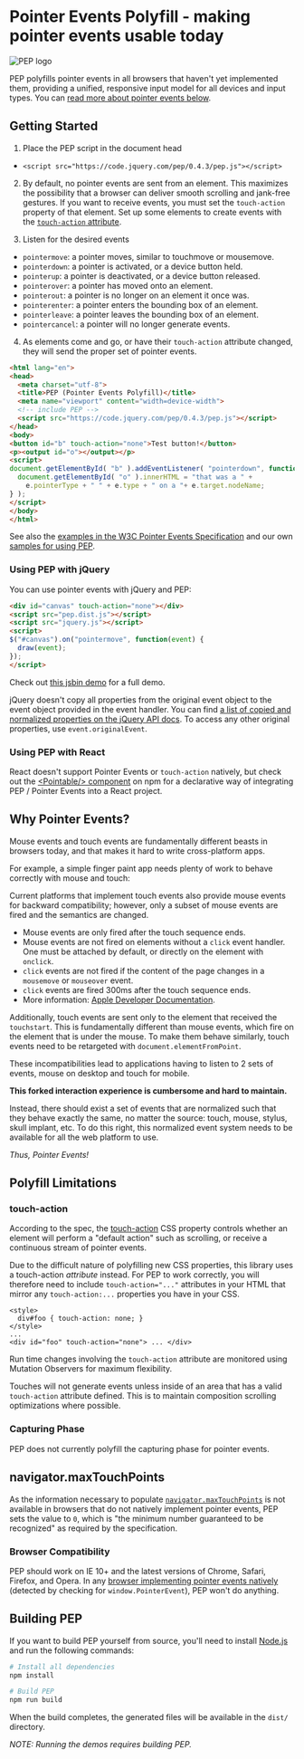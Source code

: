 # Pointer Events Polyfill - making pointer events usable today

![PEP logo](pep-logo-shield.png)

PEP polyfills pointer events in all browsers that haven't yet implemented them, providing a unified, responsive input model for all devices and input types. You can [read more about pointer events below](#why-pointer-events).

## Getting Started

1. Place the PEP script in the document head
  - `<script src="https://code.jquery.com/pep/0.4.3/pep.js"></script>`

2. By default, no pointer events are sent from an element. This maximizes the possibility that a browser can deliver smooth scrolling and jank-free gestures. If you want to receive events, you must set the `touch-action` property of that element. Set up some elements to create events with the [`touch-action` attribute](http://www.w3.org/TR/pointerevents/#the-touch-action-css-property).

3. Listen for the desired events
  - `pointermove`: a pointer moves, similar to touchmove or mousemove.
  - `pointerdown`: a pointer is activated, or a device button held.
  - `pointerup`: a pointer is deactivated, or a device button released.
  - `pointerover`: a pointer has moved onto an element.
  - `pointerout`: a pointer is no longer on an element it once was.
  - `pointerenter`: a pointer enters the bounding box of an element.
  - `pointerleave`: a pointer leaves the bounding box of an element.
  - `pointercancel`: a pointer will no longer generate events.

4. As elements come and go, or have their `touch-action` attribute changed, they will send the proper set of pointer events.

```html
<html lang="en">
<head>
  <meta charset="utf-8">
  <title>PEP (Pointer Events Polyfill)</title>
  <meta name="viewport" content="width=device-width">
  <!-- include PEP -->
  <script src="https://code.jquery.com/pep/0.4.3/pep.js"></script>
</head>
<body>
<button id="b" touch-action="none">Test button!</button>
<p><output id="o"></output></p>
<script>
document.getElementById( "b" ).addEventListener( "pointerdown", function( e ) {
  document.getElementById( "o" ).innerHTML = "that was a " +
    e.pointerType + " " + e.type + " on a "+ e.target.nodeName;
} );
</script>
</body>
</html>
```

See also the [examples in the W3C Pointer Events Specification](http://www.w3.org/TR/pointerevents/#examples) and our own [samples for using PEP](http://jquery.github.io/PEP/).

### Using PEP with jQuery

You can use pointer events with jQuery and PEP:
```html
<div id="canvas" touch-action="none"></div>
<script src="pep.dist.js"></script>
<script src="jquery.js"></script>
<script>
$("#canvas").on("pointermove", function(event) {
  draw(event);
});
</script>
```
Check out [this jsbin demo](http://jsbin.com/bojumofowa/1/edit?html,css,js,output) for a full demo.

jQuery doesn't copy all properties from the original event object to the event object provided in the event handler. You can find [a list of copied and normalized properties on the jQuery API docs](http://api.jquery.com/category/events/event-object/). To access any other original properties, use `event.originalEvent`.

### Using PEP with React

React doesn't support Pointer Events or `touch-action` natively, but check out the [&lt;Pointable/&gt; component](https://www.npmjs.com/package/react-pointable) on npm for a declarative way of integrating PEP / Pointer Events into a React project.


## Why Pointer Events?

Mouse events and touch events are fundamentally different beasts in browsers today, and that makes it hard to write cross-platform apps.

For example, a simple finger paint app needs plenty of work to behave correctly with mouse and touch:

Current platforms that implement touch events also provide mouse events for backward compatibility; however, only a subset of mouse events are fired and the semantics are changed.

- Mouse events are only fired after the touch sequence ends.
- Mouse events are not fired on elements without a `click` event handler. One must be attached by default, or directly on the element with `onclick`.
- `click` events are not fired if the content of the page changes in a `mousemove` or `mouseover` event.
- `click` events are fired 300ms after the touch sequence ends.
- More information: [Apple Developer Documentation](http://developer.apple.com/library/safari/#documentation/appleapplications/reference/safariwebcontent/HandlingEvents/HandlingEvents.html).

Additionally, touch events are sent only to the element that received the `touchstart`. This is fundamentally different than mouse events, which fire on the element that is under the mouse. To make them behave similarly, touch events need to be retargeted with `document.elementFromPoint`.

These incompatibilities lead to applications having to listen to 2 sets of events, mouse on desktop and touch for mobile.

**This forked interaction experience is cumbersome and hard to maintain.**

Instead, there should exist a set of events that are normalized such that they behave exactly the same, no matter the source: touch, mouse, stylus, skull implant, etc. To do this right, this normalized event system needs to be available for all the web platform to use.

*Thus, Pointer Events!*

## Polyfill Limitations

### touch-action

According to the spec, the
[touch-action](http://www.w3.org/TR/pointerevents/#the-touch-action-css-property) CSS property controls whether an element will perform a "default action" such as scrolling, or receive a continuous stream of pointer events.

Due to the difficult nature of polyfilling new CSS properties, this library uses a touch-action *attribute* instead. For PEP to work correctly, you will therefore need to include `touch-action="..."` attributes in your HTML that mirror any `touch-action:...` properties you have in your CSS.

```
<style>
  div#foo { touch-action: none; }
</style>
...
<div id="foo" touch-action="none"> ... </div>
```
Run time changes involving the `touch-action` attribute are monitored using Mutation Observers for maximum flexibility.

Touches will not generate events unless inside of an area that has a valid `touch-action` attribute defined. This is to maintain composition scrolling optimizations where possible.

### Capturing Phase

PEP does not currently polyfill the capturing phase for pointer events.

## navigator.maxTouchPoints

As the information necessary to populate [`navigator.maxTouchPoints`](https://www.w3.org/TR/pointerevents/#extensions-to-the-navigator-interface) is not available in browsers that do not natively implement pointer events, PEP sets the value to `0`, which is "the minimum number guaranteed to be recognized" as required by the specification.

### Browser Compatibility

PEP should work on IE 10+ and the latest versions of Chrome, Safari, Firefox, and Opera. In any [browser implementing pointer events natively](http://caniuse.com/#feat=pointer) (detected by checking for `window.PointerEvent`), PEP won't do anything.

## Building PEP

If you want to build PEP yourself from source, you'll need to install [Node.js](https://nodejs.org/en/download/) and run the following commands:

```sh
# Install all dependencies
npm install

# Build PEP
npm run build
```

When the build completes, the generated files will be available in the `dist/` directory.

*NOTE: Running the demos requires building PEP.*
